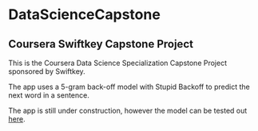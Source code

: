 # DataScienceCapstone
## Coursera Swiftkey Capstone Project

This is the Coursera Data Science Specialization Capstone Project sponsored by Swiftkey.

The app uses a 5-gram back-off model with Stupid Backoff to predict the next word in a sentence.

The app is still under construction, however the model can be tested out [here](https://thelonebrit101.shinyapps.io/Capstone/). 